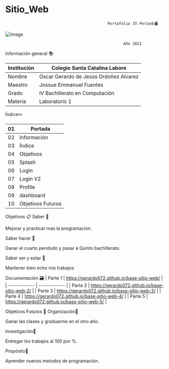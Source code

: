 # Sitio_Web

                                                 Portafolio IV Período🖥️
                                                           
![image](https://user-images.githubusercontent.com/78932900/135019776-e7d0eb49-e4e0-433b-b8db-49ebca3a1fff.png)

                                                        Año 2021
                                                        
                                                        
Información general 📚

| Institución  | Colegio Santa Catalina Labore |
| ------------- | ------------- |
| Nombre  | Oscar Gerardo de Jesús Ordoñez Alvarez |
| Maestro  | Jossue Emmanuel Fuentes |
| Grado  | IV Bachillerato en Computación |
| Materia  | Laboratorio 1 |

Índice✏️

| 01  | Portada |
| ------------- | ------------- |
| 02  | Información |
| 03  | Índice |
| 04  | Objetivos |
| 05  | Splash |
| 06  | Login |
| 07  | Login V2 |
| 08  | Profile |
| 09  | dashboard |
| 10  | Objetivos Futuros |

Objetivos 📋
Saber 📕

Mejorar y practicar mas la programación.

Saber hacer 📗

Ganar el cuarto peridodo y pasar a Quinto bachillerato.

Saber ser y estar 📘

Mantener bien echo mis trabajos 
                                                       
Documentación 🗃️
| Parte 1  | https://gerardo072.github.io/base-sitio-web/ |
| ------------- | ------------- |
| Parte 2  | https://gerardo072.github.io/base-sitio-web-2/ |
| Parte 3  | https://gerardo072.github.io/base-sitio-web-3/ |
| Parte 4  | https://gerardo072.github.io/base-sitio-web-4/ |
| Parte 5  | https://gerardo072.github.io/base-sitio-web-5/ |

Objetivos Futuros 📝
Organización📌
 
Ganar las clases y graduarme en el otro año.

Investigación📌

Entregar los trabajos al 100 por %.

Propósito📌

Aprender nuevos metodos de programación.
